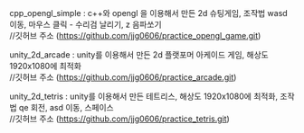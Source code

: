 cpp_opengl_simple : c++와 opengl 을 이용해서 만든 2d 슈팅게임, 조작법 wasd 이동, 마우스 클릭 - 수리검 날리기, z 음파쏘기  
//깃허브 주소 (https://github.com/jjg0606/practice_opengl_game.git)
                    
unity_2d_arcade : unity를 이용해서 만든 2d 플랫포머 아케이드 게임, 해상도 1920x1080에 최적화  
//깃허브 주소 (https://github.com/jjg0606/practice_arcade.git)
                    
unity_2d_tetris : unity를 이용해서 만든 테트리스, 해상도 1920x1080에 최적화, 조작법 qe 회전, asd 이동, 스페이스  
//깃허브 주소 (https://github.com/jjg0606/practice_tetris.git)
